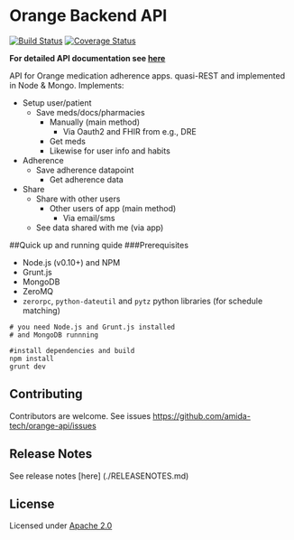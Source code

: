 Orange Backend API
=========

[![Build Status](https://travis-ci.org/amida-tech/orange-api.svg?branch=master)](https://travis-ci.org/amida-tech/orange-api)
[![Coverage Status](https://coveralls.io/repos/amida-tech/orange-api/badge.svg?branch=master)](https://coveralls.io/r/amida-tech/orange-api?branch=master)


**For detailed API documentation see [here](http://amida-tech.github.io/orange-api/)**

API for Orange medication adherence apps. quasi-REST and implemented in Node & Mongo. Implements:
 - Setup user/patient
   - Save meds/docs/pharmacies
	   - Manually (main method)
		 - Via Oauth2 and FHIR from e.g., DRE
	 - Get meds
	 - Likewise for user info and habits
 - Adherence
   - Save adherence datapoint 
	 - Get adherence data
 - Share
 	 - Share with other users
	   - Other users of app (main method)
		 - Via email/sms
	 - See data shared with me (via app)

##Quick up and running quide
###Prerequisites

- Node.js (v0.10+) and NPM
- Grunt.js
- MongoDB
- ZeroMQ
- `zerorpc`, `python-dateutil` and `pytz` python libraries (for schedule matching)

```
# you need Node.js and Grunt.js installed
# and MongoDB runnning

#install dependencies and build
npm install
grunt dev

```


## Contributing

Contributors are welcome. See issues https://github.com/amida-tech/orange-api/issues

## Release Notes

See release notes [here] (./RELEASENOTES.md)

## License

Licensed under [Apache 2.0](./LICENSE)
